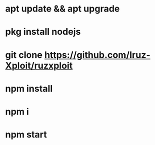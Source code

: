 # apt update && apt upgrade 
# pkg install nodejs
# git clone https://github.com/Iruz-Xploit/ruzxploit
# npm install
# npm i
# npm start
